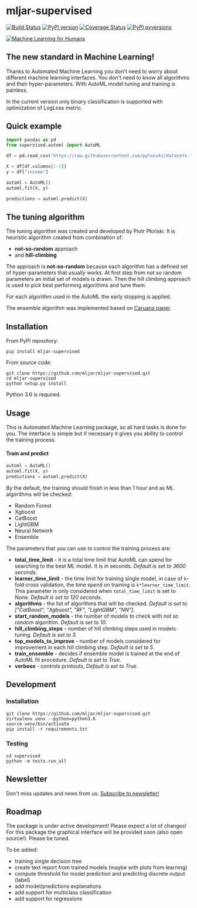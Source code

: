# mljar-supervised

[![Build Status](https://travis-ci.org/mljar/mljar-supervised.svg?branch=master)](https://travis-ci.org/mljar/mljar-supervised)
[![PyPI version](https://badge.fury.io/py/mljar-supervised.svg)](https://badge.fury.io/py/mljar-supervised)
[![Coverage Status](https://coveralls.io/repos/github/mljar/mljar-supervised/badge.svg?branch=master)](https://coveralls.io/github/mljar/mljar-supervised?branch=master)
[![PyPI pyversions](https://img.shields.io/pypi/pyversions/mljar-supervised.svg)](https://pypi.python.org/pypi/mljar-supervised/)

[![Machine Learning for Humans](images/the-mljar.svg)](https://mljar.com)

## The new standard in Machine Learning!

Thanks to Automated Machine Learning you don't need to worry about different machine learning interfaces. You don't need to know all algorithms and their hyper-parameters. With AutoML model tuning and training is painless.

In the current version only binary classification is supported with optimization of LogLoss metric.

## Quick example

```python
import pandas as pd
from supervised.automl import AutoML

df = pd.read_csv("https://raw.githubusercontent.com/pplonski/datasets-for-start/master/adult/data.csv", skipinitialspace=True)

X = df[df.columns[:-1]]
y = df["income"]

automl = AutoML()
automl.fit(X, y)

predictions = automl.predict(X)
```

## The tuning algorithm

The tuning algorithm was created and developed by Piotr Płoński. It is heuristic algorithm created from combination of:

- **not-so-random** approach
- and **hill-climbing**

The approach is **not-so-random** because each algorithm has a defined set of hyper-parameters that usually works. At first step from not so random parameters an initial set of models is drawn. Then the hill climbing approach is used to pick best performing algorithms and tune them.

For each algorithm used in the AutoML the early stopping is applied.

The ensemble algorithm was implemented based on [Caruana paper](http://www.cs.cornell.edu/~alexn/papers/shotgun.icml04.revised.rev2.pdf).

## Installation

From PyPi repository:

```
pip install mljar-supervised
```

From source code:

```
git clone https://github.com/mljar/mljar-supervised.git
cd mljar-supervised
python setup.py install
```

Python 3.6 is required.

## Usage

This is Automated Machine Learning package, so all hard tasks is done for you. The interface is simple but if necessary it gives you ability to control the training process.

#### Train and predict

```python
automl = AutoML()
automl.fit(X, y)
predictions = automl.predict(X)
```

By the default, the training should finish in less than 1 hour and as ML algorithms will be checked:

- Random Forest
- Xgboost
- CatBoost
- LightGBM
- Neural Network
- Ensemble

The parameters that you can use to control the training process are:

- **total_time_limit** - it is a total time limit that AutoML can spend for searching to the best ML model. It is in seconds. _Default is set to 3600 seconds._
- **learner_time_limit** - the time limit for training single model, in case of `k`-fold cross validation, the time spend on training is `k*learner_time_limit`. This parameter is only considered when `total_time_limit` is set to None. _Default is set to 120 seconds_.
- **algorithms** - the list of algorithms that will be checked. _Default is set to ["CatBoost", "Xgboost", "RF", "LightGBM", "NN"]_.
- **start_random_models** - the number of models to check with _not so random_ algorithm. _Default is set to 10_.
- **hill_climbing_steps** - number of hill climbing steps used in models tuning. _Default is set to 3_.
- **top_models_to_improve** - number of models considered for improvement in each hill climbing step. _Default is set to 5_.
- **train_ensemble** - decides if ensemble model is trained at the end of AutoML fit procedure. _Default is set to True_.
- **verbose** - controls printouts, _Default is set to True_.

## Development

### Installation

```
git clone https://github.com/mljar/mljar-supervised.git
virtualenv venv --python=python3.6
source venv/bin/activate
pip install -r requirements.txt
```

### Testing

```
cd supervised
python -m tests.run_all
```

## Newsletter

Don't miss updates and news from us.
[Subscribe to newsletter!](https://tinyletter.com/mljar)

## Roadmap

The package is under active development! Please expect a lot of changes!
For this package the graphical interface will be provided soon (also open source!). Please be tuned.

To be added:
- training single decision tree
- create text report from trained models (maybe with plots from learning)
- compute threshold for model prediction and predicting discrete output (label)
- add model/predictions explanations
- add support for multiclass classification
- add support for regressions
